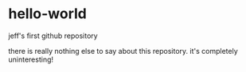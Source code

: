 # hello-world
jeff's first github repository

there is really nothing else to say about this repository. it's completely uninteresting!
